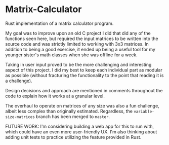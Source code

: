 # Matrix-Calculator
Rust implementation of a matrix calculator program.

My goal was to improve upon an old C project I did that did any of the functions seen here, but required the input matrices to be written into the source code and was strictly limited to working with 3x3 matrices. In addition to being a good exercise, it ended up being a useful tool for my younger sister's math classes when she was offline for a week.

Taking in user input proved to be the more challenging and interesting aspect of this project. I did my best to keep each individual part as modular as possible (without fracturing the functionality to the point that reading it is a challenge).

Design decisions and approach are mentioned in comments throughout the code to explain how it works at a granular level.

The overhaul to operate on matrices of any size was also a fun challenge, albeit less complex than originally estimated.
Regardless, the `variable-size-matrices` branch has been merged to `master`.

FUTURE WORK:
I'm considering building a web app for this to run with, which could have an even more user-friendly UX.
I'm also thinking about adding unit tests to practice utilizing the feature provided in Rust.
